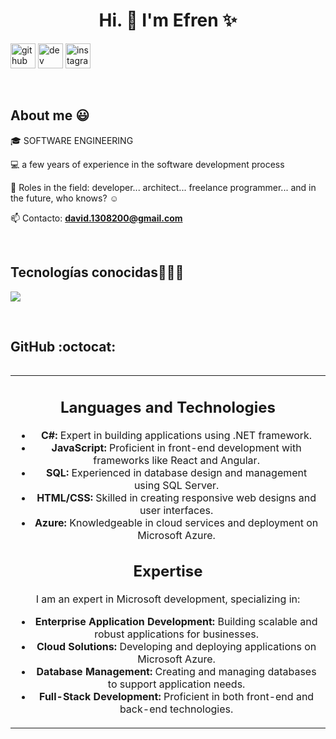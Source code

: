 <h1 align="center">Hi. 👋  I'm Efren ✨ </h1> 

<p align="left">

[<img src='https://cdn.jsdelivr.net/npm/simple-icons@3.0.1/icons/github.svg' alt='github' height='40'>](https://github.com/Efren-Garza-Z) 
[<img src='https://cdn.jsdelivr.net/npm/simple-icons@3.0.1/icons/dev-dot-to.svg' alt='dev' height='40'>](https://dev.to/mogaka_dev) 
[<img src='https://cdn.jsdelivr.net/npm/simple-icons@3.0.1/icons/instagram.svg' alt='instagram' height='40'>](https://www.instagram.com/daviid_1308/)

 </p>
<br>
<h2>About me 😃</h2>
<!--Intro start-->

<p align="left">
🎓 SOFTWARE ENGINEERING

💻 a few years of experience in the software development process

📝 Roles in the field: developer... architect... freelance programmer... and in the future, who knows? ☺️

📫 Contacto: **david.1308200@gmail.com**
<!--Intro end-->
  </p>
<br>

<h2 >Tecnologías conocidas👨🏻‍💻</h2>
<!--tech stack icons-->
<p align="left">
  <a href="https://skillicons.dev">
    <img src="https://skillicons.dev/icons?i=java,css,html,js,nodejs,mysql,firebase,git,github,materialui,postman,vscode,bash,linux,go,ts,spring,kafka,aws,react,angular,postgresql,vercel,threejs&perline=12" />
  </a>
</p>
<br>

<h2>GitHub :octocat:</h2>
<!--- stats & Trophy (start) -->
<p align="center">
  <!--- stats (start) -->
<table align="left">
<tr border="none">
<td width="60%" align="center">



</p>  
<h2>Languages and Technologies</h2>
<ul>
    <li><strong>C#:</strong> Expert in building applications using .NET framework.</li>
    <li><strong>JavaScript:</strong> Proficient in front-end development with frameworks like React and Angular.</li>
    <li><strong>SQL:</strong> Experienced in database design and management using SQL Server.</li>
    <li><strong>HTML/CSS:</strong> Skilled in creating responsive web designs and user interfaces.</li>
    <li><strong>Azure:</strong> Knowledgeable in cloud services and deployment on Microsoft Azure.</li>
</ul>

<h2>Expertise</h2>
<p>I am an expert in Microsoft development, specializing in:</p>
<ul>
    <li><strong>Enterprise Application Development:</strong> Building scalable and robust applications for businesses.</li>
    <li><strong>Cloud Solutions:</strong> Developing and deploying applications on Microsoft Azure.</li>
    <li><strong>Database Management:</strong> Creating and managing databases to support application needs.</li>
    <li><strong>Full-Stack Development:</strong> Proficient in both front-end and back-end technologies.</li>
</ul>
      
<!--- stats (end) -->
